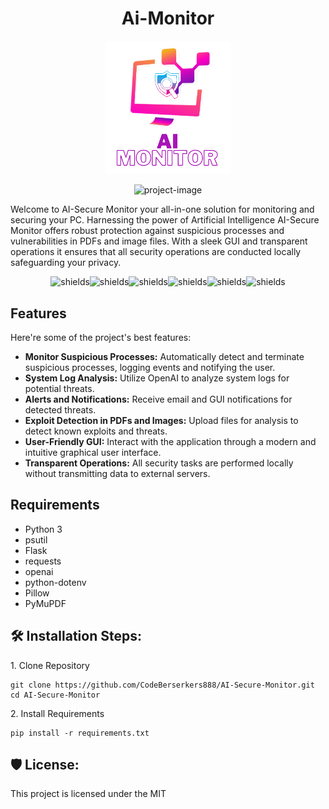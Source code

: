 <h1 align="center" id="title">Ai-Monitor</h1>
<div align="center">
    <img src="assets/xllogo.png" alt="AI-Secure Monitor Logo" width="200">
</div>
<p align="center"><img src="https://socialify.git.ci/CodeBerserkers888/Ai-Monitor/image?description=1&amp;descriptionEditable=%20AI-Secure%20Monitor%20your%20all-in-one%20solution%20for%20monitoring%20and%20securing%20your%20PC.%20&amp;font=Source%20Code%20Pro&amp;language=1&amp;name=1&amp;owner=1&amp;pattern=Circuit%20Board&amp;theme=Auto" alt="project-image"></p>

<p id="description">Welcome to AI-Secure Monitor your all-in-one solution for monitoring and securing your PC. Harnessing the power of Artificial Intelligence AI-Secure Monitor offers robust protection against suspicious processes and vulnerabilities in PDFs and image files. With a sleek GUI and transparent operations it ensures that all security operations are conducted locally safeguarding your privacy.</p>

<p align="center"><img src="https://img.shields.io/badge/Python-3.8%2B-blue" alt="shields"><img src="https://img.shields.io/badge/Flask-3.0-green" alt="shields"><img src="https://img.shields.io/badge/OpenAI-API-yellow" alt="shields"><img src="https://img.shields.io/badge/Pillow-10.3-orange" alt="shields"><img src="https://img.shields.io/badge/PyMuPDF-1.24.5-red" alt="shields"><img src="https://img.shields.io/badge/License-MIT-brightgreen" alt="shields"></p>

  
  
 ## Features

Here're some of the project's best features:

- **Monitor Suspicious Processes:** Automatically detect and terminate suspicious processes, logging events and notifying the user.
- **System Log Analysis:** Utilize OpenAI to analyze system logs for potential threats.
- **Alerts and Notifications:** Receive email and GUI notifications for detected threats.
- **Exploit Detection in PDFs and Images:** Upload files for analysis to detect known exploits and threats.
- **User-Friendly GUI:** Interact with the application through a modern and intuitive graphical user interface.
- **Transparent Operations:** All security tasks are performed locally without transmitting data to external servers.

## Requirements

- Python 3
- psutil
- Flask
- requests
- openai
- python-dotenv
- Pillow
- PyMuPDF

<h2>🛠️ Installation Steps:</h2>

<p>1. Clone Repository</p>

```
git clone https://github.com/CodeBerserkers888/AI-Secure-Monitor.git cd AI-Secure-Monitor
```

<p>2. Install Requirements</p>

```
pip install -r requirements.txt
```

<h2>🛡️ License:</h2>

This project is licensed under the MIT
